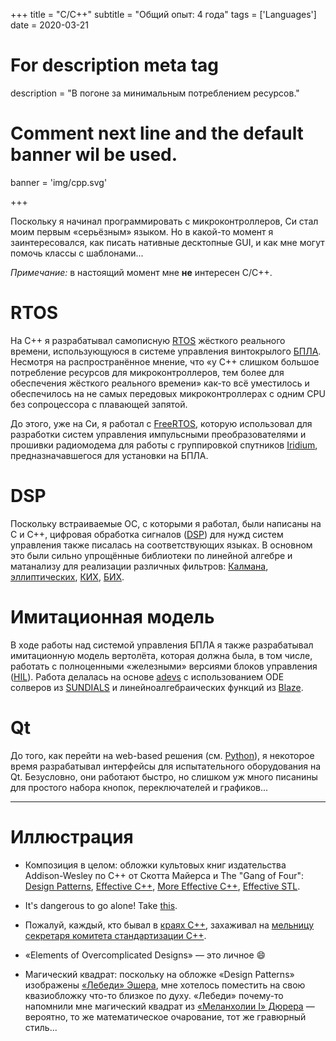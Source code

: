 +++
title = "C/C++"
subtitle = "Общий опыт: 4 года"
tags = ['Languages']
date = 2020-03-21

# For description meta tag
description = "В погоне за минимальным потреблением ресурсов."

# Comment next line and the default banner wil be used.
banner = 'img/cpp.svg'

+++

Поскольку я начинал программировать с микроконтроллеров, Си стал моим первым «серьёзным» языком. Но в какой-то момент я заинтересовался, как писать нативные десктопные GUI, и как мне могут помочь классы с шаблонами...

*Примечание:* в настоящий момент мне **не** интересен C/C++.

# RTOS

На C++ я разрабатывал самописную [RTOS](https://en.wikipedia.org/wiki/Real-time_operating_system) жёсткого реального времени, использующуюся в системе управления винтокрылого [БПЛА](https://ru.wikipedia.org/wiki/%D0%91%D0%B5%D1%81%D0%BF%D0%B8%D0%BB%D0%BE%D1%82%D0%BD%D1%8B%D0%B9_%D0%BB%D0%B5%D1%82%D0%B0%D1%82%D0%B5%D0%BB%D1%8C%D0%BD%D1%8B%D0%B9_%D0%B0%D0%BF%D0%BF%D0%B0%D1%80%D0%B0%D1%82). Несмотря на распространённое мнение, что «у C++ слишком большое потребление ресурсов для микроконтроллеров, тем более для обеспечения жёсткого реального времени» как-то всё уместилось и обеспечилось на не самых передовых микроконтроллерах с одним CPU без сопроцессора с плавающей запятой.

До этого, уже на Си, я работал с [FreeRTOS](https://freertos.org/), которую использовал для разработки систем управления импульсными преобразователями и прошивки радиомодема для работы с группировкой спутников [Iridium](https://www.iridium.com/), предназначавшегося для установки на БПЛА.

# DSP

Поскольку встраиваемые ОС, с которыми я работал, были написаны на C и C++, цифровая обработка сигналов ([DSP](https://en.wikipedia.org/wiki/Digital_signal_processing)) для нужд систем управления также писалась на соответствующих языках. В основном это были сильно упрощённые библиотеки по линейной алгебре и матанализу для реализации различных фильтров: [Калмана](https://en.wikipedia.org/wiki/Kalman_filter), [эллиптических](https://en.wikipedia.org/wiki/Elliptic_filter), [КИХ](https://en.wikipedia.org/wiki/Finite_impulse_response), [БИХ](https://en.wikipedia.org/wiki/Infinite_impulse_response).

# Имитационная модель

В ходе работы над системой управления БПЛА я также разрабатывал имитационную модель вертолёта, которая должна была, в том числе, работать с полноценными «железными» версиями блоков управления ([HIL](https://en.wikipedia.org/wiki/Hardware-in-the-loop_simulation)). Работа делалась на основе [adevs](https://web.ornl.gov/~nutarojj/adevs/) с использованием ODE солверов из [SUNDIALS](https://computing.llnl.gov/projects/sundials) и линейноалгебраических функций из [Blaze](https://bitbucket.org/blaze-lib/blaze/src/master/).

# Qt

До того, как перейти на web-based решения (см. [Python](/ru/skills/python)), я некоторое время разрабатывал интерфейсы для испытательного оборудования на Qt. Безусловно, они работают быстро, но слишком уж много писанины для простого набора кнопок, переключателей и графиков...

___
# Иллюстрация

- Композиция в целом: обложки культовых книг издательства Addison-Wesley по C++ от Скотта Майерса и The "Gang of Four": [Design Patterns](https://www.amazon.com/Design-Patterns-Elements-Reusable-Object-Oriented/dp/0201633612/), [Effective C++](https://www.amazon.com/Effective-Specific-Improve-Programs-Designs/dp/0321334876/), [More Effective C++](https://www.amazon.com/More-Effective-Improve-Programs-Designs/dp/020163371X/), [Effective STL](https://www.amazon.com/Effective-STL-Specific-Standard-Template/dp/0201749629/).

- It's dangerous to go alone! Take [this](https://zelda.fandom.com/wiki/Triforce).

- Пожалуй, каждый, кто бывал в [краях C++](http://goldns.ru/cppmap-2012.png), захаживал на [мельницу секретаря комитета стандартизации C++](https://herbsutter.com/).

- «Elements of Overcomplicated Designs» — это личное 😄

- Магический квадрат: поскольку на обложке «Design Patterns» изображены [«Лебеди» Эшера](https://arthive.com/escher/works/200315~Swans), мне хотелось поместить на свою квазиобложку что-то близкое по духу. «Лебеди» почему-то напомнили мне магический квадрат из [«Меланхолии I» Дюрера](https://en.wikipedia.org/wiki/Melencolia_I) — вероятно, то же математическое очарование, тот же гравюрный стиль...
